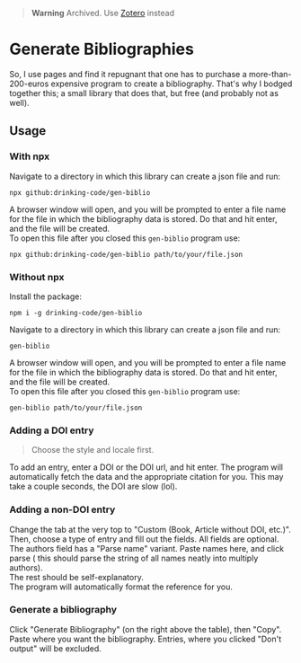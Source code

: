 > **Warning**
> Archived. Use [Zotero](https://www.zotero.org) instead

# Generate Bibliographies

So, I use pages and find it repugnant that one has to purchase a more-than-200-euros expensive program to create a
bibliography. That's why I bodged together this; a small library that does that, but free (and probably not as well).

## Usage

### With npx

Navigate to a directory in which this library can create a json file and run:

```shell
npx github:drinking-code/gen-biblio
```

A browser window will open, and you will be prompted to enter a file name for the file in which the bibliography data is
stored. Do that and hit enter, and the file will be created.  
To open this file after you closed this `gen-biblio` program use:

```shell
npx github:drinking-code/gen-biblio path/to/your/file.json
```

### Without npx

Install the package:

```shell
npm i -g drinking-code/gen-biblio
```

Navigate to a directory in which this library can create a json file and run:

```shell
gen-biblio
```

A browser window will open, and you will be prompted to enter a file name for the file in which the bibliography data is
stored. Do that and hit enter, and the file will be created.  
To open this file after you closed this `gen-biblio` program use:

```shell
gen-biblio path/to/your/file.json
```

### Adding a DOI entry

> Choose the style and locale first.

To add an entry, enter a DOI or the DOI url, and hit enter. The program will automatically fetch the data and the
appropriate citation for you. This may take a couple seconds, the DOI are slow (lol).

### Adding a non-DOI entry

Change the tab at the very top to "Custom (Book, Article without DOI, etc.)". Then, choose a type of entry and fill out
the fields. All fields are optional. The authors field has a "Parse name" variant. Paste names here, and click parse (
this should parse the string of all names neatly into multiply authors).  
The rest should be self-explanatory.  
The program will automatically format the reference for you.

### Generate a bibliography

Click "Generate Bibliography" (on the right above the table), then "Copy". Paste where you want the bibliography.
Entries, where you clicked "Don't output" will be excluded.
